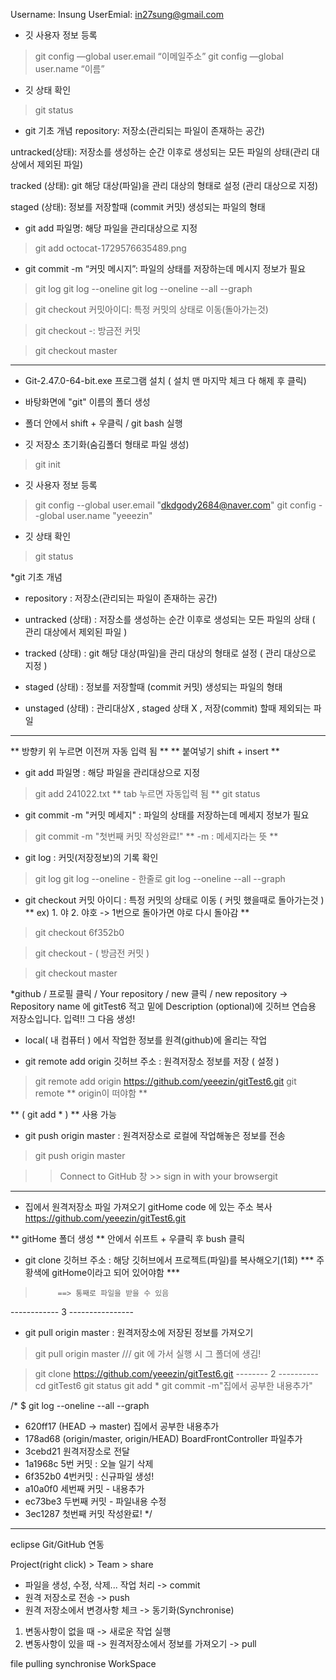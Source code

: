 Username: Insung
UserEmial: in27sung@gmail.com


* 깃 사용자 정보 등록 

> git config —global user.email “이메일주소”
> git config —global user.name “이름”

* 깃 상태 확인
> git status

* git 기초 개념 
repository: 저장소(관리되는 파일이 존재하는 공간)


untracked(상태): 저장소를 생성하는 순간 이후로 생성되는 모든 파일의 상태(관리 대상에서 제외된 파일)

tracked (상태): git 해당 대상(파일)을 관리 대상의 형태로 설정 (관리 대상으로 지정)

staged (상태): 정보를 저장할때 (commit 커밋) 생성되는 파일의 형태

* git add 파일명: 해당 파일을 관리대상으로 지정 
> git add octocat-1729576635489.png

* git commit -m “커밋 메시지”: 파일의 상태를 저장하는데 메시지 정보가 필요

> git log
> git log --oneline
> git log --oneline --all --graph

> git checkout 커밋아이디: 특정 커밋의 상태로 이동(돌아가는것)

> git checkout -: 방금전 커밋

> git checkout master

---------------------------------------------------------------------------------------------------------

* Git-2.47.0-64-bit.exe 프로그램 설치 ( 설치 맨 마지막 체크 다 해제 후 클릭)
* 바탕화면에 "git" 이름의 폴더 생성
* 폴더 안에서 shift + 우클릭 / git bash 실행

* 깃 저장소 초기화(숨김폴더 형태로 파일 생성) 
> git init

* 깃 사용자 정보 등록
> git config --global user.email "dkdgody2684@naver.com"
> git config --global user.name "yeeezin"

* 깃 상태 확인 
> git status

*git 기초 개념

- repository : 저장소(관리되는 파일이 존재하는 공간)

- untracked (상태) : 저장소를 생성하는 순간 이후로 생성되는 모든 파일의 상태 ( 관리 대상에서 제외된 파일 )

- tracked (상태) : git 해당 대상(파일)을 관리 대상의 형태로 설정 ( 관리 대상으로 지정 )

- staged (상태) : 정보를 저장할때 (commit 커밋) 생성되는 파일의 형태 

- unstaged (상태) : 관리대상X , staged 상태 X , 저장(commit) 할때 제외되는 파일

--------------------------------------------------------------------------------------------------------

** 방향키 위 누르면 이전꺼 자동 입력 됨 ** 
** 붙여넣기 shift + insert **

* git add 파일명 : 해당 파일을 관리대상으로 지정 
> git add 241022.txt   ** tab 누르면 자동입력 됨 ** 
> git status 

* git commit -m "커밋 메세지" : 파일의 상태를 저장하는데 메세지 정보가 필요 

> git commit -m "첫번째 커밋 작성완료!"
** -m : 메세지라는 뜻 ** 

* git log : 커밋(저장정보)의 기록 확인

> git log
> git log --oneline - 한줄로 
> git log --oneline --all --graph 

* git checkout 커밋 아이디 : 특정 커밋의 상태로 이동 ( 커밋 했을때로 돌아가는것 ) 
	** ex) 1. 야 2. 야호 ->  1번으로 돌아가면 야로 다시 돌아감 ** 

> git checkout 6f352b0 

> git checkout -  ( 방금전 커밋 )

> git checkout master 

*github / 프로필 클릭 / Your repository / new 클릭  /  new repository 
-> Repository name 에 gitTest6 적고 밑에 Description (optional)에 
깃허브 연습용 저장소입니다.  입력!! 그 다음 생성! 

* local( 내 컴퓨터 ) 에서 작업한 정보를 원격(github)에 올리는 작업

* git remote add origin 깃허브 주소 : 원격저장소 정보를 저장 ( 설정 ) 
> git remote add origin https://github.com/yeeezin/gitTest6.git
> git remote  ** origin이 떠야함 **

** ( git add * ) ** 사용 가능

* git push origin master : 원격저장소로 로컬에 작업해놓은 정보를 전송 
> git push origin master

>> Connect to GitHub 창 >> sign in with your browsergit

------------------------------------------------------------------------------------------------------------
- 집에서 원격저장소 파일 가져오기 gitHome
code 에 있는 주소 복사 https://github.com/yeeezin/gitTest6.git    


** gitHome 폴더 생성 ** 
안에서 쉬프트 + 우클릭 후 bush 클릭

* git clone 깃허브 주소 : 해당 깃허브에서 프로젝트(파일)를 복사해오기(1회)
*** 주황색에 gitHome이라고 되어 있어야함 ***

>          ==> 통째로 파일을 받을 수 있음

------------ 3 ----------------
* git pull origin master : 원격저장소에 저장된 정보를 가져오기

> git pull origin master    /// git 에 가서 실행 시 그 폴더에 생김!




> git clone https://github.com/yeeezin/gitTest6.git
-------- 2 ----------
> cd gitTest6
> git status
> git add * 
> git commit -m"집에서 공부한 내용추가"




/* $ git log --oneline --all --graph
* 620ff17 (HEAD -> master) 집에서 공부한 내용추가
* 178ad68 (origin/master, origin/HEAD) BoardFrontController 파일추가
* 3cebd21 원격저장소로 전달
* 1a1968c 5번 커밋 : 오늘 일기 삭제
* 6f352b0 4번커밋 : 신규파일 생성!
* a10a0f0 세번째 커밋 - 내용추가
* ec73be3 두번째 커밋 - 파일내용 수정
* 3ec1287 첫번째 커밋 작성완료! */

---------------------------------------------------------------------------------------------------------

eclipse Git/GitHub 연동 

Project(right click) > Team > share 

- 파일을 생성, 수정, 삭제... 작업 처리 -> commit
- 원격 저장소로 전송 -> push
- 원격 저장소에서 변경사항 체크 -> 동기화(Synchronise)

1) 변동사항이 없을 때 -> 새로운 작업 실행 
2) 변동사항이 있을 때 -> 원격저장소에서 정보를 가져오기 -> pull


file pulling 
synchronise WorkSpace 



